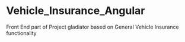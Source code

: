 # Vehicle_Insurance_Angular
Front End part of Project gladiator based on General Vehicle Insurance functionality
